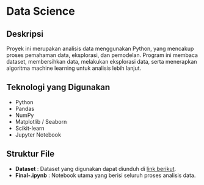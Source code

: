 # Data Science

## Deskripsi

Proyek ini merupakan analisis data menggunakan Python, yang mencakup proses pemahaman data, eksplorasi, dan pemodelan. Program ini membaca dataset, membersihkan data, melakukan eksplorasi data, serta menerapkan algoritma machine learning untuk analisis lebih lanjut.

## Teknologi yang Digunakan

- Python
- Pandas
- NumPy
- Matplotlib / Seaborn
- Scikit-learn
- Jupyter Notebook

## Struktur File

- **Dataset** : Dataset yang digunakan dapat diunduh di [link berikut](https://drive.google.com/file/d/1VnWIih80WWRGoyYk31F1AkZ8CTWG7gLJ/view?usp=sharing).
- **Final-.ipynb** : Notebook utama yang berisi seluruh proses analisis data.
